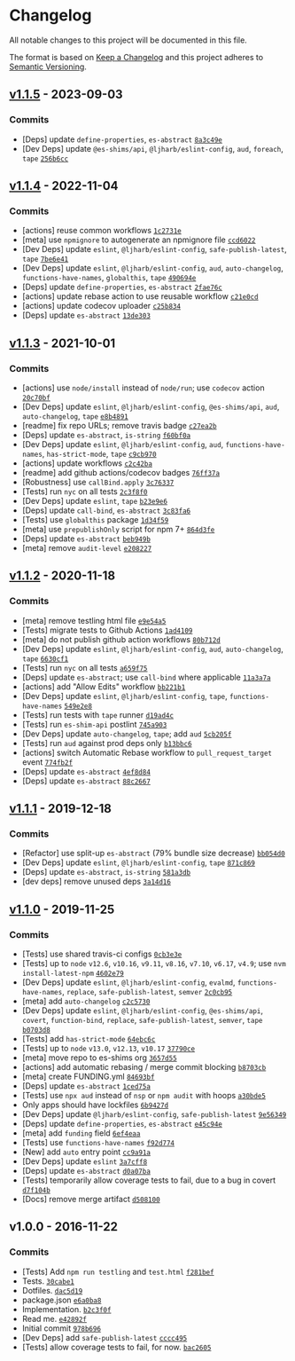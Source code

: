# Changelog

All notable changes to this project will be documented in this file.

The format is based on [Keep a Changelog](https://keepachangelog.com/en/1.0.0/)
and this project adheres to [Semantic Versioning](https://semver.org/spec/v2.0.0.html).

## [v1.1.5](https://github.com/es-shims/Array.prototype.some/compare/v1.1.4...v1.1.5) - 2023-09-03

### Commits

- [Deps] update `define-properties`, `es-abstract` [`8a3c49e`](https://github.com/es-shims/Array.prototype.some/commit/8a3c49ec040ac863c45f86b3251a0c4216b72f6f)
- [Dev Deps] update `@es-shims/api`, `@ljharb/eslint-config`, `aud`, `foreach`, `tape` [`256b6cc`](https://github.com/es-shims/Array.prototype.some/commit/256b6cc04783fa8c4cfeefd792fa65a388eeb5ef)

## [v1.1.4](https://github.com/es-shims/Array.prototype.some/compare/v1.1.3...v1.1.4) - 2022-11-04

### Commits

- [actions] reuse common workflows [`1c2731e`](https://github.com/es-shims/Array.prototype.some/commit/1c2731e279acefdaf36e0448312772d9a08f47d9)
- [meta] use `npmignore` to autogenerate an npmignore file [`ccd6022`](https://github.com/es-shims/Array.prototype.some/commit/ccd602272b888b6d74d70d79a03f985b4dfd1ac9)
- [Dev Deps] update `eslint`, `@ljharb/eslint-config`, `safe-publish-latest`, `tape` [`7be6e41`](https://github.com/es-shims/Array.prototype.some/commit/7be6e413b7790ae0b2222cadc0dec5f85425b0eb)
- [Dev Deps] update `eslint`, `@ljharb/eslint-config`, `aud`, `auto-changelog`, `functions-have-names`, `globalthis`, `tape` [`490694e`](https://github.com/es-shims/Array.prototype.some/commit/490694eae047bc1f9adbae774fc45a577e175baf)
- [Deps] update `define-properties`, `es-abstract` [`2fae76c`](https://github.com/es-shims/Array.prototype.some/commit/2fae76c8649e907cc22366445f045e17072b9d8e)
- [actions] update rebase action to use reusable workflow [`c21e0cd`](https://github.com/es-shims/Array.prototype.some/commit/c21e0cd15d6a48b62aac0bd4ad2ff40c7b5b52e3)
- [actions] update codecov uploader [`c25b834`](https://github.com/es-shims/Array.prototype.some/commit/c25b8346385a54c374e7cb6459f58f2c40cf1e21)
- [Deps] update `es-abstract` [`13de303`](https://github.com/es-shims/Array.prototype.some/commit/13de303003e97a93250b3e6e874d0c0c77b442a4)

## [v1.1.3](https://github.com/es-shims/Array.prototype.some/compare/v1.1.2...v1.1.3) - 2021-10-01

### Commits

- [actions] use `node/install` instead of `node/run`; use `codecov` action [`20c70bf`](https://github.com/es-shims/Array.prototype.some/commit/20c70bf8a5008e1deabceac5a7703aba80d75d0e)
- [Dev Deps] update `eslint`, `@ljharb/eslint-config`, `@es-shims/api`, `aud`, `auto-changelog`, `tape` [`e8b4891`](https://github.com/es-shims/Array.prototype.some/commit/e8b4891ab0491537df20c1faa5697edf930e7d94)
- [readme] fix repo URLs; remove travis badge [`c27ea2b`](https://github.com/es-shims/Array.prototype.some/commit/c27ea2b73230dfd0e9bdb5a9d91dfc6847b05b72)
- [Deps] update `es-abstract`, `is-string` [`f60bf0a`](https://github.com/es-shims/Array.prototype.some/commit/f60bf0a8f77d96c6234b14f0169dc6a80ec734eb)
- [Dev Deps] update `eslint`, `@ljharb/eslint-config`, `aud`, `functions-have-names`, `has-strict-mode`, `tape` [`c9cb970`](https://github.com/es-shims/Array.prototype.some/commit/c9cb9700e073503010e981fc08905168434b6e84)
- [actions] update workflows [`c2c42ba`](https://github.com/es-shims/Array.prototype.some/commit/c2c42ba385cdb78e585dd79f364d7cb6b7d3e858)
- [readme] add github actions/codecov badges [`76ff37a`](https://github.com/es-shims/Array.prototype.some/commit/76ff37aa74764e3d081e4865067573b61ecde018)
- [Robustness] use `callBind.apply` [`3c76337`](https://github.com/es-shims/Array.prototype.some/commit/3c7633797e7fde64f0f68a4282efdecf4ac65568)
- [Tests] run `nyc` on all tests [`2c3f8f0`](https://github.com/es-shims/Array.prototype.some/commit/2c3f8f0cfd2221852d67f9659fa30d876bdeaabf)
- [Dev Deps] update `eslint`, `tape` [`b23e9e6`](https://github.com/es-shims/Array.prototype.some/commit/b23e9e66c033bdcb809aa022d184d1ed8b1984ca)
- [Deps] update `call-bind`, `es-abstract` [`3c83fa6`](https://github.com/es-shims/Array.prototype.some/commit/3c83fa6bfc36b4351cb36acdfcfcfa50214975a4)
- [Tests] use `globalthis` package [`1d34f59`](https://github.com/es-shims/Array.prototype.some/commit/1d34f594969ad55909b87e218c9ba9fe8f35fb8d)
- [meta] use `prepublishOnly` script for npm 7+ [`864d3fe`](https://github.com/es-shims/Array.prototype.some/commit/864d3fe1862e50ffab561da7e251ad372db7c47e)
- [Deps] update `es-abstract` [`beb949b`](https://github.com/es-shims/Array.prototype.some/commit/beb949b2acbfc232f6ab245c845522142f2bc9a4)
- [meta] remove `audit-level` [`e208227`](https://github.com/es-shims/Array.prototype.some/commit/e2082273aec19916a7ff1e0e02dc3e49abbc418a)

## [v1.1.2](https://github.com/es-shims/Array.prototype.some/compare/v1.1.1...v1.1.2) - 2020-11-18

### Commits

- [meta] remove testling html file [`e9e54a5`](https://github.com/es-shims/Array.prototype.some/commit/e9e54a5b3f1fac8318bef9637c57cb1d135b6f85)
- [Tests] migrate tests to Github Actions [`1ad4109`](https://github.com/es-shims/Array.prototype.some/commit/1ad41095f5e7938ef8c95d3d869caa539c5bb5ad)
- [meta] do not publish github action workflows [`80b712d`](https://github.com/es-shims/Array.prototype.some/commit/80b712d152a3a77e374ffffb2d22990deca52783)
- [Dev Deps] update `eslint`, `@ljharb/eslint-config`, `aud`, `auto-changelog`, `tape` [`6630cf1`](https://github.com/es-shims/Array.prototype.some/commit/6630cf154fdaaa04c04a03ff25b6f135b25ca8ec)
- [Tests] run `nyc` on all tests [`a659f75`](https://github.com/es-shims/Array.prototype.some/commit/a659f75e80542d486cbbaf6d9bec1def5fa82ed7)
- [Deps] update `es-abstract`; use `call-bind` where applicable [`11a3a7a`](https://github.com/es-shims/Array.prototype.some/commit/11a3a7a2a0c5c6ba82cf88626ead1842326dd6d1)
- [actions] add "Allow Edits" workflow [`bb221b1`](https://github.com/es-shims/Array.prototype.some/commit/bb221b141d4265a45ce42a8161a9379d6d67df30)
- [Dev Deps] update `eslint`, `@ljharb/eslint-config`, `tape`, `functions-have-names` [`549e2e8`](https://github.com/es-shims/Array.prototype.some/commit/549e2e85d9b59bf8fdb93c4fa91656d14ec6c631)
- [Tests] run tests with `tape` runner [`d19ad4c`](https://github.com/es-shims/Array.prototype.some/commit/d19ad4c52c252da909741ceddd10cf9f18318dd3)
- [Tests] run `es-shim-api` postlint [`745a903`](https://github.com/es-shims/Array.prototype.some/commit/745a903ac4a7764fe4609358531f523e8f3ee7e0)
- [Dev Deps] update `auto-changelog`, `tape`; add `aud` [`5cb205f`](https://github.com/es-shims/Array.prototype.some/commit/5cb205f84d094a5c32f205120c2ab1d98807a013)
- [Tests] run `aud` against prod deps only [`b13bbc6`](https://github.com/es-shims/Array.prototype.some/commit/b13bbc65452ddf6000d33fe4ca995b707138396f)
- [actions] switch Automatic Rebase workflow to `pull_request_target` event [`774fb2f`](https://github.com/es-shims/Array.prototype.some/commit/774fb2fd53ab987eceda83bb2114db7f07238fb2)
- [Deps] update `es-abstract` [`4ef8d84`](https://github.com/es-shims/Array.prototype.some/commit/4ef8d84624c7d0ca4015b7c526a0a13ca0e763c2)
- [Deps] update `es-abstract` [`88c2667`](https://github.com/es-shims/Array.prototype.some/commit/88c2667c6ce7bcd3106ddca0272423c9b3041a3e)

## [v1.1.1](https://github.com/es-shims/Array.prototype.some/compare/v1.1.0...v1.1.1) - 2019-12-18

### Commits

- [Refactor] use split-up `es-abstract` (79% bundle size decrease) [`bb054d0`](https://github.com/es-shims/Array.prototype.some/commit/bb054d063a4679971d508182ca61aa973a64db72)
- [Dev Deps] update `eslint`, `@ljharb/eslint-config`, `tape` [`871c869`](https://github.com/es-shims/Array.prototype.some/commit/871c869255b50fb1128db744acef7787f658dc1a)
- [Deps] update `es-abstract`, `is-string` [`581a3db`](https://github.com/es-shims/Array.prototype.some/commit/581a3dba5126ceb5d980d58c132df9fb1ef8eef6)
- [dev deps] remove unused deps [`3a14d16`](https://github.com/es-shims/Array.prototype.some/commit/3a14d164ecd4c2ad6317920562411d05c04a0d51)

## [v1.1.0](https://github.com/es-shims/Array.prototype.some/compare/v1.0.0...v1.1.0) - 2019-11-25

### Commits

- [Tests] use shared travis-ci configs [`0cb3e3e`](https://github.com/es-shims/Array.prototype.some/commit/0cb3e3e66b69b6a1456cbd227e96cf68ef33289c)
- [Tests] up to `node` `v12.6`, `v10.16`, `v9.11`, `v8.16`, `v7.10`, `v6.17`, `v4.9`; use `nvm install-latest-npm` [`4602e79`](https://github.com/es-shims/Array.prototype.some/commit/4602e795be3e45a6a60e14366a26312de33aa439)
- [Dev Deps] update `eslint`, `@ljharb/eslint-config`, `evalmd`, `functions-have-names`, `replace`, `safe-publish-latest`, `semver` [`2c0cb95`](https://github.com/es-shims/Array.prototype.some/commit/2c0cb95e7ed5958cbaaa116cf4e4ffc868545eb4)
- [meta] add `auto-changelog` [`c2c5730`](https://github.com/es-shims/Array.prototype.some/commit/c2c5730282b32e9e6704c70fd6b9d3f1ba2819e2)
- [Dev Deps] update `eslint`, `@ljharb/eslint-config`, `@es-shims/api`, `covert`, `function-bind`, `replace`, `safe-publish-latest`, `semver`, `tape` [`b0703d8`](https://github.com/es-shims/Array.prototype.some/commit/b0703d81a78b31a8df16a270c2e64c8f602b71ab)
- [Tests] add `has-strict-mode` [`64ebc6c`](https://github.com/es-shims/Array.prototype.some/commit/64ebc6cf024c7ae6aae12fc1980c20f7a4f7a838)
- [Tests] up to `node` `v13.0`, `v12.13`, `v10.17` [`37790ce`](https://github.com/es-shims/Array.prototype.some/commit/37790ce4b65e1879c43f23a0af73463f40902b32)
- [meta] move repo to es-shims org [`3657d55`](https://github.com/es-shims/Array.prototype.some/commit/3657d554e2509999a38f1ce69152cdeeb1444520)
- [actions] add automatic rebasing / merge commit blocking [`b8703cb`](https://github.com/es-shims/Array.prototype.some/commit/b8703cb7ddeee48857706a15fdbacf35e222435f)
- [meta] create FUNDING.yml [`84693bf`](https://github.com/es-shims/Array.prototype.some/commit/84693bf8d8966ba904b63ccdac22e36d1782c32f)
- [Deps] update `es-abstract` [`1ced75a`](https://github.com/es-shims/Array.prototype.some/commit/1ced75a66574a2f49fd2b16f060aaee23dbc0b70)
- [Tests] use `npx aud` instead of `nsp` or `npm audit` with hoops [`a30bde5`](https://github.com/es-shims/Array.prototype.some/commit/a30bde5a859ca170f1788f8322885b2617307909)
- Only apps should have lockfiles [`6b9427d`](https://github.com/es-shims/Array.prototype.some/commit/6b9427d03776b18b80d1966891257852f7b5fb94)
- [Dev Deps] update `@ljharb/eslint-config`, `safe-publish-latest` [`9e56349`](https://github.com/es-shims/Array.prototype.some/commit/9e56349ca1eb7962885980349a5d66da0368c9e8)
- [Deps] update `define-properties`, `es-abstract` [`e45c94e`](https://github.com/es-shims/Array.prototype.some/commit/e45c94e7ca307d46a7cf5d649c6c24608eeaaa3a)
- [meta] add `funding` field [`6ef4eaa`](https://github.com/es-shims/Array.prototype.some/commit/6ef4eaa62ce758dce2cd36340ab2dcfa6193119e)
- [Tests] use `functions-have-names` [`f92d774`](https://github.com/es-shims/Array.prototype.some/commit/f92d774eeda81f3de9379c6eed7cbfcf9791d693)
- [New] add `auto` entry point [`cc9a91a`](https://github.com/es-shims/Array.prototype.some/commit/cc9a91ac7b29893f9e83209eb34556a4788429dc)
- [Dev Deps] update `eslint` [`3a7cff8`](https://github.com/es-shims/Array.prototype.some/commit/3a7cff81f34377df20039ca9db38ed2e5711468e)
- [Deps] update `es-abstract` [`d0a07ba`](https://github.com/es-shims/Array.prototype.some/commit/d0a07baaea8adb36b575eac56bb95208e2e40ce0)
- [Tests] temporarily allow coverage tests to fail, due to a bug in covert [`d7f104b`](https://github.com/es-shims/Array.prototype.some/commit/d7f104b01a63499dd36ca998f6d04cf47ea38fde)
- [Docs] remove merge artifact [`d508100`](https://github.com/es-shims/Array.prototype.some/commit/d5081000e11b963e17a50d220bb2318e34e7ecb3)

## v1.0.0 - 2016-11-22

### Commits

- [Tests] Add `npm run testling` and `test.html` [`f281bef`](https://github.com/es-shims/Array.prototype.some/commit/f281bef183c70d14d1d08b58ef69bfe80c7c68ca)
- Tests. [`30cabe1`](https://github.com/es-shims/Array.prototype.some/commit/30cabe167bf77b6782c4029f4504578b3cce0ef6)
- Dotfiles. [`dac5d19`](https://github.com/es-shims/Array.prototype.some/commit/dac5d192cdb4a801ef5d2200303a7e59e3669f19)
- package.json [`e6a0ba8`](https://github.com/es-shims/Array.prototype.some/commit/e6a0ba818acd55416ce3b118aa6934d4c3dcfcaa)
- Implementation. [`b2c3f0f`](https://github.com/es-shims/Array.prototype.some/commit/b2c3f0f01d00f90ebe9b729952b5a497e6bd8d86)
- Read me. [`e42892f`](https://github.com/es-shims/Array.prototype.some/commit/e42892f472ff3c7d1e642212c4ca9a0a528de195)
- Initial commit [`978b696`](https://github.com/es-shims/Array.prototype.some/commit/978b6960c738d65308cc36afffb26e886b4c6923)
- [Dev Deps] add `safe-publish-latest` [`cccc495`](https://github.com/es-shims/Array.prototype.some/commit/cccc495af3456416f780f3a376bd9c4c44cec199)
- [Tests] allow coverage tests to fail, for now. [`bac2605`](https://github.com/es-shims/Array.prototype.some/commit/bac260551042fee3055b9814177d53fd37c4bb8d)
